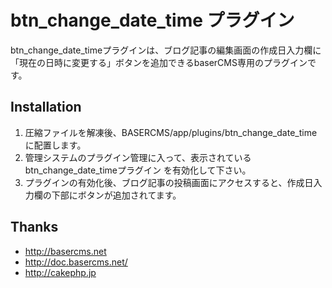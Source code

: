 # btn_change_date_time プラグイン #

btn_change_date_timeプラグインは、ブログ記事の編集画面の作成日入力欄に「現在の日時に変更する」ボタンを追加できるbaserCMS専用のプラグインです。


## Installation ##

1. 圧縮ファイルを解凍後、BASERCMS/app/plugins/btn_change_date_time に配置します。
2. 管理システムのプラグイン管理に入って、表示されている btn_change_date_timeプラグイン を有効化して下さい。
3. プラグインの有効化後、ブログ記事の投稿画面にアクセスすると、作成日入力欄の下部にボタンが追加されてます。


## Thanks ##

- http://basercms.net
- http://doc.basercms.net/
- http://cakephp.jp
